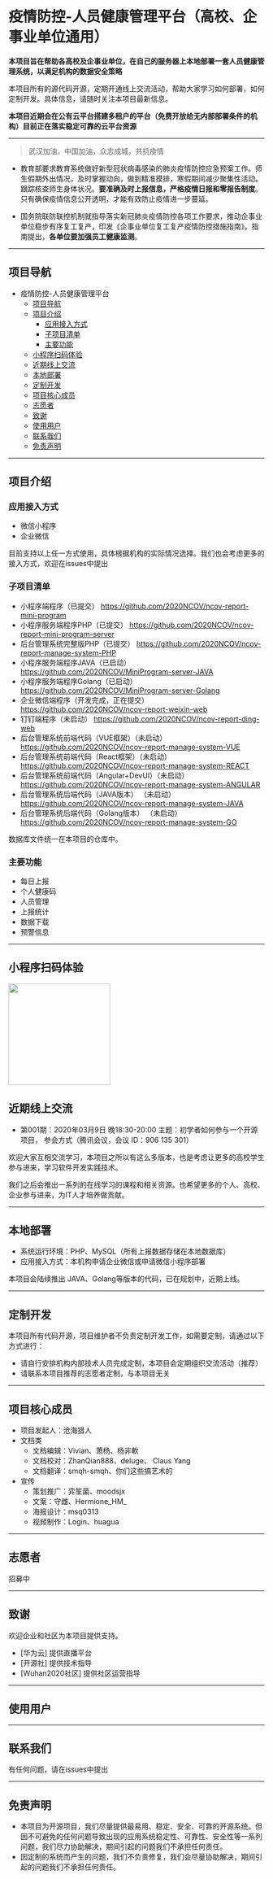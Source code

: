 # 疫情防控-人员健康管理平台（高校、企事业单位通用）

**本项目旨在帮助各高校及企事业单位，在自己的服务器上本地部署一套人员健康管理系统，以满足机构的数据安全策略**

本项目所有的源代码开源，定期开通线上交流活动，帮助大家学习如何部署，如何定制开发。具体信息，请随时关注本项目最新信息。

**本项目近期会在公有云平台搭建多租户的平台（免费开放给无内部部署条件的机构）目前正在落实稳定可靠的云平台资源**
___

> 武汉加油，中国加油，众志成城，共抗疫情

+ 教育部要求教育系统做好新型冠状病毒感染的肺炎疫情防控应急预案工作。师生假期外出情况，及时掌握动向，做到精准摸排，寒假期间减少聚集性活动。跟踪核查师生身体状况。**要准确及时上报信息，严格疫情日报和零报告制度**。只有确保疫情信息公开透明，才能有效防止疫情进一步蔓延。

+ 国务院联防联控机制就指导落实新冠肺炎疫情防控各项工作要求，推动企事业单位稳步有序复工复产，印发《企事业单位复工复产疫情防控措施指南》。指南提出，**各单位要加强员工健康监测**。
___

## 项目导航
- 疫情防控-人员健康管理平台
  - [项目导航](#项目导航)
  - [项目介绍](#项目介绍)
    - [应用接入方式](#应用接入方式)
    - [子项目清单](#子项目清单)
    - [主要功能](#主要功能)
  - [小程序扫码体验](#小程序扫码体验)
  - [近期线上交流](#近期线上交流)
  - [本地部署](#本地部署)
  - [定制开发](#定制开发)
  - [项目核心成员](#项目核心成员)
  - [志愿者](#志愿者)
  - [致谢](#致谢)
  - [使用用户](#使用用户)
  - [联系我们](#联系我们)
  - [免责声明](#免责声明)
---

## 项目介绍
### 应用接入方式
* 微信小程序
* 企业微信

目前支持以上任一方式使用，具体根据机构的实际情况选择。我们也会考虑更多的接入方式，欢迎在issues中提出

### 子项目清单
* 小程序端程序（已提交）  https://github.com/2020NCOV/ncov-report-mini-program
* 小程序服务端程序PHP（已提交）  https://github.com/2020NCOV/ncov-report-mini-program-server
* 后台管理系统完整版PHP（已提交） https://github.com/2020NCOV/ncov-report-manage-system-PHP
* 小程序服务端程序JAVA（已启动）  https://github.com/2020NCOV/MiniProgram-server-JAVA
* 小程序服务端程序Golang（已启动）  https://github.com/2020NCOV/MiniProgram-server-Golang
* 企业微信端程序（开发完成，正在提交）  https://github.com/2020NCOV/ncov-report-weixin-web
* 钉钉端程序（未启动）  https://github.com/2020NCOV/ncov-report-ding-web
* 后台管理系统前端代码（VUE框架）（未启动） https://github.com/2020NCOV/ncov-report-manage-system-VUE
* 后台管理系统前端代码（React框架）（未启动） https://github.com/2020NCOV/ncov-report-manage-system-REACT
* 后台管理系统前端代码（Angular+DevUI）（未启动） https://github.com/2020NCOV/ncov-report-manage-system-ANGULAR
* 后台管理系统后端代码（JAVA版本） （未启动） https://github.com/2020NCOV/ncov-report-manage-system-JAVA
* 后台管理系统后端代码（Golang版本） （未启动）https://github.com/2020NCOV/ncov-report-manage-system-GO

数据库文件统一在本项目的仓库中。

### 主要功能
* 每日上报
* 个人健康码
* 人员管理
* 上报统计
* 数据下载
* 预警信息
___

## 小程序扫码体验

<img src="http://ncov-sspku.mysspku.com/100000001.jpg" width="200px">

## 近期线上交流

+ 第001期：2020年03月9日 晚18:30-20:00  主题：初学者如何参与一个开源项目， 参会方式（腾讯会议，会议 ID：906 135 301）

欢迎大家互相交流学习，本项目之所以有这么多版本，也是考虑让更多的高校学生参与进来，学习软件开发实践技术。

我们之后会推出一系列的在线学习的课程和相关资源。也希望更多的个人、高校、企业参与进来，为IT人才培养做贡献。
___
## 本地部署
* 系统运行环境：PHP、MySQL（所有上报数据存储在本地数据库）
* 应用接入方式：本机构申请企业微信或申请微信小程序部署

本项目会陆续推出 JAVA、Golang等版本的代码，已在规划中，近期上线。
___
## 定制开发
本项目所有代码开源，项目维护者不负责定制开发工作，如需要定制，请通过以下方式进行：
+ 请自行安排机构内部技术人员完成定制，本项目会定期组织交流活动（推荐）
+ 请联系本项目推荐的志愿者定制，与本项目无关
___
## 项目核心成员
- 项目发起人：沧海猎人
- 文档类
  - 文档编辑：Vivian、萧杨、杨非軟
  - 文档校对：ZhanQian888、deluge、 Claus Yang
  - 文档翻译：smqh-smqh、你们这些搞艺术的
- 宣传
  - 策划推广：弈笙菌、moodsjx
  - 文案：守雌、Hermione_HM_
  - 海报设计：msq0313
  - 视频制作：Login、huagua
___
## 志愿者
招募中
___
## 致谢
欢迎企业和社区为本项目提供支持。
- [华为云] 提供直播平台
- [开源社] 提供技术指导
- [Wuhan2020社区] 提供社区运营指导
___
## 使用用户


___
## 联系我们
有任何问题，请在issues中提出
___
## 免责声明
+ 本项目为开源项目，我们尽量提供最易用、稳定、安全、可靠的开源系统。但因不可避免的任何问题导致出现的应用系统稳定性、可靠性、安全性等一系列问题，我们尽力协助解决，期间引起的问题我们不承担任何责任。
+ 因定制的系统而产生的问题，我们不负责修复，我们会尽量协助解决，期间引起的问题我们不承担任何责任。
